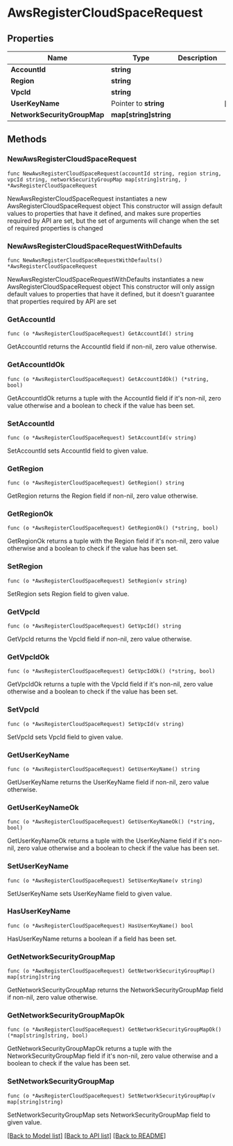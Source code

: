 # AwsRegisterCloudSpaceRequest

## Properties

Name | Type | Description | Notes
------------ | ------------- | ------------- | -------------
**AccountId** | **string** |  | 
**Region** | **string** |  | 
**VpcId** | **string** |  | 
**UserKeyName** | Pointer to **string** |  | [optional] 
**NetworkSecurityGroupMap** | **map[string]string** |  | 

## Methods

### NewAwsRegisterCloudSpaceRequest

`func NewAwsRegisterCloudSpaceRequest(accountId string, region string, vpcId string, networkSecurityGroupMap map[string]string, ) *AwsRegisterCloudSpaceRequest`

NewAwsRegisterCloudSpaceRequest instantiates a new AwsRegisterCloudSpaceRequest object
This constructor will assign default values to properties that have it defined,
and makes sure properties required by API are set, but the set of arguments
will change when the set of required properties is changed

### NewAwsRegisterCloudSpaceRequestWithDefaults

`func NewAwsRegisterCloudSpaceRequestWithDefaults() *AwsRegisterCloudSpaceRequest`

NewAwsRegisterCloudSpaceRequestWithDefaults instantiates a new AwsRegisterCloudSpaceRequest object
This constructor will only assign default values to properties that have it defined,
but it doesn't guarantee that properties required by API are set

### GetAccountId

`func (o *AwsRegisterCloudSpaceRequest) GetAccountId() string`

GetAccountId returns the AccountId field if non-nil, zero value otherwise.

### GetAccountIdOk

`func (o *AwsRegisterCloudSpaceRequest) GetAccountIdOk() (*string, bool)`

GetAccountIdOk returns a tuple with the AccountId field if it's non-nil, zero value otherwise
and a boolean to check if the value has been set.

### SetAccountId

`func (o *AwsRegisterCloudSpaceRequest) SetAccountId(v string)`

SetAccountId sets AccountId field to given value.


### GetRegion

`func (o *AwsRegisterCloudSpaceRequest) GetRegion() string`

GetRegion returns the Region field if non-nil, zero value otherwise.

### GetRegionOk

`func (o *AwsRegisterCloudSpaceRequest) GetRegionOk() (*string, bool)`

GetRegionOk returns a tuple with the Region field if it's non-nil, zero value otherwise
and a boolean to check if the value has been set.

### SetRegion

`func (o *AwsRegisterCloudSpaceRequest) SetRegion(v string)`

SetRegion sets Region field to given value.


### GetVpcId

`func (o *AwsRegisterCloudSpaceRequest) GetVpcId() string`

GetVpcId returns the VpcId field if non-nil, zero value otherwise.

### GetVpcIdOk

`func (o *AwsRegisterCloudSpaceRequest) GetVpcIdOk() (*string, bool)`

GetVpcIdOk returns a tuple with the VpcId field if it's non-nil, zero value otherwise
and a boolean to check if the value has been set.

### SetVpcId

`func (o *AwsRegisterCloudSpaceRequest) SetVpcId(v string)`

SetVpcId sets VpcId field to given value.


### GetUserKeyName

`func (o *AwsRegisterCloudSpaceRequest) GetUserKeyName() string`

GetUserKeyName returns the UserKeyName field if non-nil, zero value otherwise.

### GetUserKeyNameOk

`func (o *AwsRegisterCloudSpaceRequest) GetUserKeyNameOk() (*string, bool)`

GetUserKeyNameOk returns a tuple with the UserKeyName field if it's non-nil, zero value otherwise
and a boolean to check if the value has been set.

### SetUserKeyName

`func (o *AwsRegisterCloudSpaceRequest) SetUserKeyName(v string)`

SetUserKeyName sets UserKeyName field to given value.

### HasUserKeyName

`func (o *AwsRegisterCloudSpaceRequest) HasUserKeyName() bool`

HasUserKeyName returns a boolean if a field has been set.

### GetNetworkSecurityGroupMap

`func (o *AwsRegisterCloudSpaceRequest) GetNetworkSecurityGroupMap() map[string]string`

GetNetworkSecurityGroupMap returns the NetworkSecurityGroupMap field if non-nil, zero value otherwise.

### GetNetworkSecurityGroupMapOk

`func (o *AwsRegisterCloudSpaceRequest) GetNetworkSecurityGroupMapOk() (*map[string]string, bool)`

GetNetworkSecurityGroupMapOk returns a tuple with the NetworkSecurityGroupMap field if it's non-nil, zero value otherwise
and a boolean to check if the value has been set.

### SetNetworkSecurityGroupMap

`func (o *AwsRegisterCloudSpaceRequest) SetNetworkSecurityGroupMap(v map[string]string)`

SetNetworkSecurityGroupMap sets NetworkSecurityGroupMap field to given value.



[[Back to Model list]](../README.md#documentation-for-models) [[Back to API list]](../README.md#documentation-for-api-endpoints) [[Back to README]](../README.md)



